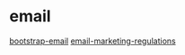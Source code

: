 # email

[bootstrap-email](https://github.com/bootstrap-email/bootstrap-email)
[email-marketing-regulations](https://github.com/threeheartsdigital/email-marketing-regulations)
